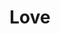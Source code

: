---
pid: mp163
title: Love
location_transcription: MCTE
coordinates: "[-75.162709403071, 39.912781130761]"
zipcode: '19148'
gen_neighborhood: South Philadelphia
neighborhood: Whitman,Pennsport,South Philadelphia
outside_phl: 
age: '11'
age_range: 6-13
instagram: 
image_file_name: mp_163.jpg
proposal_transcription: LOVE
topic: Inclusivity,Unity,Love
topic_summary: 0, 0, 0
type: Conceptual
keywords_other: Love, Joined Hands, Together
credit: 
image_labels: 
twitter: 
facebook: 
permalink: "/monuments/mp163/"
layout: item-page
---